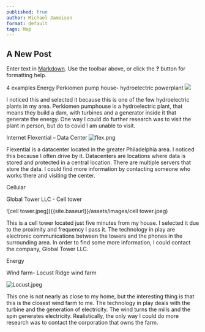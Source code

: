 ```yaml
---
published: true
author: Michael Jameison
format: default
tags: Map
---
```

## A New Post

Enter text in [Markdown](http://daringfireball.net/projects/markdown/). Use the toolbar above, or click the **?** button for formatting help.

4 examples
Energy
Perkiomen pump house- hydroelectric powerplant
![]({{site.baseurl}}/assets/images/DAM.jpg)

I noticed this and selected it because this is one of the few hydroelectric plants in my area. Perkiomen pumphouse is a hydroelectric plant, that means they build a dam, with turbines and a generator inside it that generate the energy. One way I could do further research was to visit the plant in person, but do to covid I am unable to visit.

Internet
Flexential – Data Center
![flex.png]({{site.baseurl}}/assets/images/flex.png)

Flexential is a datacenter located in the greater Philadelphia area. I noticed this because I often drive by it. Datacenters are locations where data is stored and protected in a central location. There are multiple servers that store the data. I could find more information by contacting someone who works there and visiting the center.

Cellular

Global Tower LLC - Cell tower

![cell tower.jpeg]({{site.baseurl}}/assets/images/cell tower.jpeg)


This is a cell tower located just five minutes from my house. I selected it due to the proximity and frequency I pass it.  The technology in play are electronic communications between the towers and the phones in the surrounding area. In order to find some more information, I could contact the company, Global Tower LLC.

Energy

Wind farm- Locust Ridge wind farm


![Locust.jpeg]({{site.baseurl}}/assets/images/Locust.jpeg)


This one is not nearly as close to my home, but the interesting thing is that this is the closest wind farm to me. The technology in play deals with the turbine and the generation of electricity. The wind turns the mills and the spin generates electricity. Realistically, the only way I could do more research was to contact the corporation that owns the farm.


